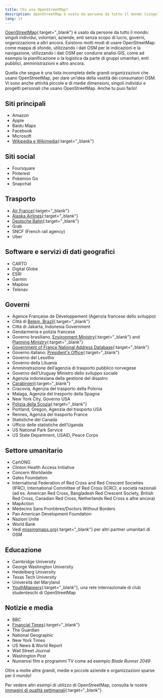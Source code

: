 ```yaml
---
title: Chi usa OpenStreetMap?
description: OpenStreetMap è usato da persone da tutto il mondo (singoli individui, volontari, aziende, enti senza scopo di lucro, governi, etc.)
lang: it
---
```


[OpenStreetMap](https://openstreetmap.org){:target="_blank"} è usato da persone da tutto il mondo: singoli individui, volontari, aziende, enti senza scopo di lucro, governi, organizzazione a altri ancora. Esistono molti modi di usare OpenStreetMap: come mappa di sfondo, utilizzando i dati OSM per le indicazioni e la navigazione, utilizzando i dati OSM per condurre analisi GIS, come ad esempio la pianificazione o la logistica da parte di gruppi umanitari, enti pubblici, amministrazioni e altro ancora.

Quella che segue è una lista incompleta delle grandi organizzazioni che usano OpenStreetMap, per dare un’idea della vastità dei consumatori OSM. Vi sono anche attività piccole e di medie dimensioni, singoli individui e progetti personali che usano OpenStreetMap. Anche tu puoi farlo!

## Siti principali

* Amazon
* Apple
* Baidu Maps
* Facebook
* Microsoft
* [Wikipedia e Wikimedia](https://blog.wikimedia.org/2018/06/28/interactive-maps-now-in-your-language/){:target="_blank"}

## Siti social

* Foursquare
* Pinterest
* Pokemon Go
* Snapchat

## Trasporto

* [Air France](https://wiki.openstreetmap.org/wiki/File:Air_France_seatback_map_display.jpg){:target="_blank"}
* [Alaska Airlines](https://twitter.com/openstreetmapes/status/554009623062388736){:target="_blank"}
* [Deutsche Bahn](https://wiki.openstreetmap.org/wiki/File:OpenStreetMap_in_an_IC2_carriage_(DB).jpg){:target="_blank"}
* Grab
* SNCF (French rail agency)
* Uber

## Software e servizi di dati geografici

* CARTO
* Digital Globe
* ESRI
* Garmin
* Mapbox
* Telenav

## Governi

* Agence Française de Développement (Agenzia francese dello sviluppo)
* Città di [Belem, Brazil](http://www.kdaberlinda.pa.gov.br/mapa_app/){:target="_blank"}
* Città di Jakarta, Indonesia Government
* Gendarmeria e polizia francese
* Governo brasiliano, [Environment Ministry](https://www.ibama.gov.br/siema/){:target="_blank"} and [Planning Ministry](http://www.visualizador.inde.gov.br){:target="_blank"}
* [Government of France National Address Database](https://adresse.data.gouv.fr){:target="_blank"}
* Governo italiano: [President's Office](http://www.governo.it/mappa-del-presidente){:target="_blank"}
* Governo del Lesotho
* Governo della Lituania
* Amministrazione dell’agenzia di trasporto pubblico norvegese
* Governo dell’Uruguay Ministro dello sviluppo sociale
* Agenzia indonesiana della gestione del disastro
* [Carabinieri](http://www.carabinieri.it/cittadino/informazioni/dove-siamo){:target="_blank"}
* Cracovia, Agenzia del trasporto della Polonia
* Malaga, Agenzia del trasporto della Spagna
* New York City, Governo USA
* [Polizia della Scozia](http://www.scotland.police.uk/your-community/edinburgh/){:target="_blank"}
* Portland, Oregon, Agenzia del trasporto USA
* Rennes, Agenzia del trasporto France
* Statistiche del Canada
* Ufficio delle statistiche dell’Uganda
* US National Park Service
* US State Department, USAID, Peace Corps

## Settore umanitario

* CartONG
* Clinton Health Access Initiative
* Concern Worldwide
* Gates Foundation
* International Federation of Red Cross and Red Crescent Societies (IFRC), International Committee of Red Cross (ICRC), e società nazionali (ad es. American Red Cross, Bangladesh Red Crescent Society, British Red Cross, Canadian Red Cross, Netherlands Red Cross e altre ancora)
* MapAction
* Médecins Sans Frontières/Doctors Without Borders
* Pan American Development Foundation
* Nazioni Unite
* World Bank
* Vedi [missingmaps.org](https://www.missingmaps.org){:target="_blank"} per altri partner umanitari di OSM

## Educazione

* Cambridge University
* George Washington University
* Heidelberg University
* Texas Tech University
* Università del Maryland
* [YouthMappers](https://www.youthmappers.org){:target="_blank"}, una rete internazionale di club studenteschi di OpenStreetMap

## Notizie e media

* BBC
* [Financial Times](https://www.reddit.com/r/dataisbeautiful/comments/9j285h/im_steve_bernard_interactive_design_editor_at_the/e6o3kyz/){:target="_blank"}
* The Guardian
* National Geographic
* New York Times
* US News & World Report
* Wall Street Journal
* Washington Post
* Numerosi film e programmi TV come ad esempio *Blade Runner 2049*

Oltre a molte altre grandi, medie e piccole aziende e organizzazioni sparse per il mondo!

Per vedere altri esempi di utilizzo di OpenStreetMap, consulta le nostre [immagini di qualità settimanali](https://wiki.openstreetmap.org/wiki/Featured_images){:target="_blank"}.

